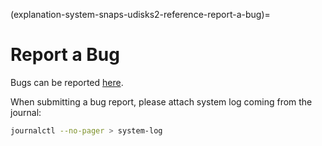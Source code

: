 (explanation-system-snaps-udisks2-reference-report-a-bug)=
# Report a Bug

Bugs can be reported [here](https://bugs.launchpad.net/snappy-hwe-snaps/+filebug).

When submitting a bug report, please attach system log coming from the journal:

```bash
journalctl --no-pager > system-log
```

